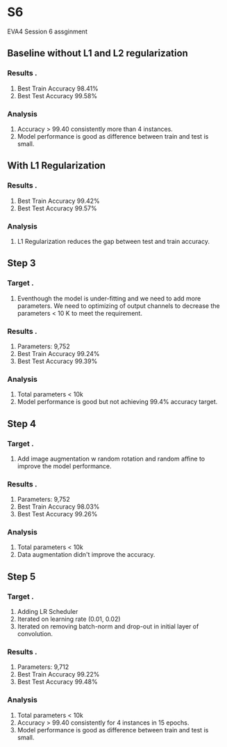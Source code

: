# S6
EVA4 Session 6 assginment


## Baseline without L1 and L2 regularization


### Results .  

1.   Best Train Accuracy 98.41%
2.   Best Test Accuracy 99.58%

### Analysis   

1.  Accuracy > 99.40 consistently more than 4 instances.
2.  Model performance is good as difference between train and test is small.



## With L1 Regularization


### Results .  

1.   Best Train Accuracy 99.42%
2.   Best Test Accuracy 99.57%

### Analysis   

1.  L1 Regularization reduces the gap between test and train accuracy.



## Step 3

### Target . 

1.   Eventhough the model is under-fitting and we need to add more parameters. We need to optimizing of output channels to decrease the parameters < 10 K to meet the requirement.

### Results .  

1.   Parameters: 9,752
2.   Best Train Accuracy 99.24%
3.   Best Test Accuracy 99.39%

### Analysis   

1.  Total parameters < 10k
2.  Model performance is good but not achieving 99.4% accuracy target.




## Step 4

### Target . 

1.   Add image augmentation w random rotation and random affine to improve the model performance.

### Results .  

1.   Parameters: 9,752
2.   Best Train Accuracy 98.03%
3.   Best Test Accuracy 99.26%


### Analysis   

1.  Total parameters < 10k
2.  Data augmentation didn't improve the accuracy.



## Step 5

### Target . 

1.   Adding LR Scheduler 
2.   Iterated on learning rate (0.01, 0.02)
3.   Iterated on removing batch-norm and drop-out in initial layer of convolution.

### Results .  

1.   Parameters: 9,712
2.   Best Train Accuracy 99.22%
3.   Best Test Accuracy 99.48%


### Analysis   

1.  Total parameters < 10k
2.  Accuracy > 99.40 consistently for 4 instances in 15 epochs.
3.  Model performance is good as difference between train and test is small.

